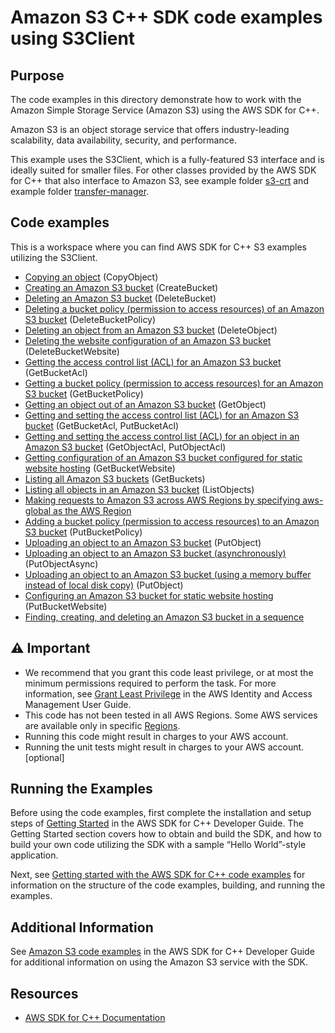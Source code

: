 # Amazon S3 C++ SDK code examples using S3Client

## Purpose
The code examples in this directory demonstrate how to work with the Amazon Simple Storage Service 
(Amazon S3) using the AWS SDK for C++.

Amazon S3 is an object storage service that offers industry-leading scalability, data availability, security, and performance. 

This example uses the S3Client, which is a fully-featured S3 interface and is ideally suited for smaller files.  For other classes provided by the AWS SDK for C++ that also interface to
Amazon S3, see example folder [s3-crt](../s3-crt) and example folder [transfer-manager](../transfer-manager).

## Code examples
This is a workspace where you can find AWS SDK for C++ S3 examples utilizing the S3Client.

- [Copying an object](./copy_object.cpp) (CopyObject)
- [Creating an Amazon S3 bucket](./create_bucket.cpp) (CreateBucket)
- [Deleting an Amazon S3 bucket](./delete_bucket.cpp) (DeleteBucket)
- [Deleting a bucket policy (permission to access resources) of an Amazon S3 bucket](./delete_bucket_policy.cpp) (DeleteBucketPolicy)
- [Deleting an object from an Amazon S3 bucket](./delete_object.cpp) (DeleteObject)
- [Deleting the website configuration of an Amazon S3 bucket](./delete_website_config.cpp) (DeleteBucketWebsite)
- [Getting the access control list (ACL) for an Amazon S3 bucket](./get_acl.cpp) (GetBucketAcl)
- [Getting a bucket policy (permission to access resources) for an Amazon S3 bucket](./get_bucket_policy.cpp) (GetBucketPolicy)
- [Getting an object out of an Amazon S3 bucket](./get_object.cpp) (GetObject)
- [Getting and setting the access control list (ACL) for an Amazon S3 bucket](./get_put_bucket_acl.cpp) (GetBucketAcl, PutBucketAcl)
- [Getting and setting the access control list (ACL) for an object in an Amazon S3 bucket](./get_put_object_acl.cpp) (GetObjectAcl, PutObjectAcl)
- [Getting configuration of an Amazon S3 bucket configured for static website hosting](./get_website_config.cpp) (GetBucketWebsite)
- [Listing all Amazon S3 buckets](./list_buckets.cpp) (GetBuckets)
- [Listing all objects in an Amazon S3 bucket](./list_objects.cpp) (ListObjects)
- [Making requests to  Amazon S3 across AWS Regions by specifying aws-global as the AWS Region](./list_objects_with_aws_global_region.cpp)
- [Adding a bucket policy (permission to access resources) to an Amazon S3 bucket](./put_bucket_policy.cpp) (PutBucketPolicy)
- [Uploading an object to an Amazon S3 bucket](./put_object.cpp) (PutObject)
- [Uploading an object to an Amazon S3 bucket (asynchronously)](./put_object_async.cpp) (PutObjectAsync)
- [Uploading an object to an Amazon S3 bucket (using a memory buffer instead of local disk copy)](./put_object_buffer.cpp) (PutObject)
- [Configuring an Amazon S3 bucket for static website hosting](./put_website_config.cpp) (PutBucketWebsite)
- [Finding, creating, and deleting an Amazon S3 bucket in a sequence](./s3-demo.cpp)

## ⚠ Important
- We recommend that you grant this code least privilege, or at most the minimum permissions required to perform the task. For more information, see [Grant Least Privilege](https://docs.aws.amazon.com/IAM/latest/UserGuide/best-practices.html#grant-least-privilege) in the AWS Identity and Access Management User Guide.
- This code has not been tested in all AWS Regions. Some AWS services are available only in specific [Regions](https://aws.amazon.com/about-aws/global-infrastructure/regional-product-services).
- Running this code might result in charges to your AWS account. 
- Running the unit tests might result in charges to your AWS account. [optional]

## Running the Examples
Before using the code examples, first complete the installation and setup steps of [Getting Started](https://docs.aws.amazon.com/sdk-for-cpp/v1/developer-guide/getting-started.html) in the AWS SDK for C++ Developer Guide.
The Getting Started section covers how to obtain and build the SDK, and how to build your own code utilizing the SDK with a sample “Hello World”-style application. 

Next, see [Getting started with the AWS SDK for C++ code examples](https://docs.aws.amazon.com/sdk-for-cpp/v1/developer-guide/getting-started-code-examples.html) for information on the structure of the code examples, building, and running the examples.

## Additional Information
See [Amazon S3 code examples](https://docs.aws.amazon.com/sdk-for-cpp/v1/developer-guide/examples-s3.html) in the AWS SDK for C++ Developer Guide for additional information on using the Amazon S3 service with the SDK.

## Resources
- [AWS SDK for C++ Documentation](https://docs.aws.amazon.com/sdk-for-cpp/index.html) 

